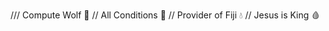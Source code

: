 /// Compute Wolf 🐺 
// All Conditions 🌌 
// Provider of Fiji 💧 
// Jesus is King 🩸

<!---
wolfmechanics/wolfmechanics is a ✨ special ✨ repository because its `README.md` (this file) appears on your GitHub profile.
You can click the Preview link to take a look at your changes.
--->
